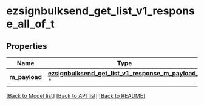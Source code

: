 # ezsignbulksend_get_list_v1_response_all_of_t

## Properties
Name | Type | Description | Notes
------------ | ------------- | ------------- | -------------
**m_payload** | [**ezsignbulksend_get_list_v1_response_m_payload_t**](ezsignbulksend_get_list_v1_response_m_payload.md) \* |  | 

[[Back to Model list]](../README.md#documentation-for-models) [[Back to API list]](../README.md#documentation-for-api-endpoints) [[Back to README]](../README.md)


